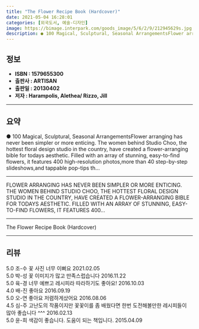```yaml
---
title: "The Flower Recipe Book (Hardcover)"
date: 2021-05-04 16:28:01
categories: [외국도서, 예술-디자인]
image: https://bimage.interpark.com/goods_image/5/6/2/9/212945629s.jpg
description: ● 100 Magical, Sculptural, Seasonal ArrangementsFlower arranging has never been simpler or more enticing. The women behind Studio Choo, the hottest floral desi
---
```


## **정보**

- **ISBN : 1579655300**
- **출판사 : ARTISAN**
- **출판일 : 20130402**
- **저자 : Harampolis, Alethea/ Rizzo, Jill**

------



## **요약**

●  100 Magical, Sculptural, Seasonal ArrangementsFlower arranging has never been simpler or more enticing. The women behind Studio Choo, the hottest floral design studio in the country, have created a flower-arranging bible for todays aesthetic. Filled with an array of stunning, easy-to-find flowers, it features 400 high-resolution photos,more than 40 step-by-step slideshows,and tappable pop-tips th...

------

FLOWER ARRANGING HAS NEVER BEEN SIMPLER OR MORE ENTICING. THE WOMEN BEHIND STUDIO CHOO, THE HOTTEST FLORAL DESIGN STUDIO IN THE COUNTRY, HAVE CREATED A FLOWER-ARRANGING BIBLE FOR TODAYS AESTHETIC. FILLED WITH AN ARRAY OF STUNNING, EASY-TO-FIND FLOWERS, IT FEATURES 400... 

------


The Flower Recipe Book (Hardcover) 

------


## **리뷰** 

5.0 조-수 꽃 사진 너무 이뻐요 2021.02.05 <br/>5.0 박-성 꽃 이미지가 많고 만족스럽습니다 2016.11.22 <br/>5.0 육-경 너무 예쁘고 레시피라 따라하기도 좋아요! 2016.10.03 <br/>4.0 배-진 좋아요 2016.09.19 <br/>5.0 오-연 좋아요 저렴하게샀어요 2016.08.06 <br/>4.5 심-주 고난도의 작품이지만 꽃꽃이를 좀 배웠다면 한번 도전해볼만한 레시피들이 많아 좋습니다 ^^^ 2016.02.13 <br/>5.0 윤-희 색감이 좋습니다. 도움이 되는 책입니다. 2015.04.09 <br/>